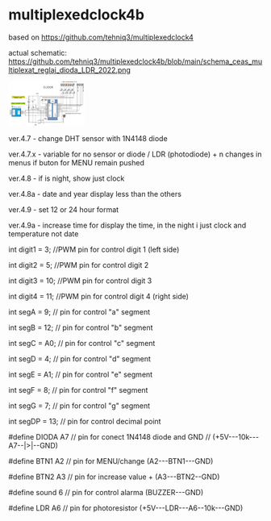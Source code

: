 # multiplexedclock4b
based on https://github.com/tehniq3/multiplexedclock4

actual schematic: https://github.com/tehniq3/multiplexedclock4b/blob/main/schema_ceas_multiplexat_reglaj_dioda_LDR_2022.png

<img src="https://github.com/tehniq3/multiplexedclock4b/blob/main/schema_ceas_multiplexat_reglaj_dioda_LDR_2022.png" width=30% height=30%>

ver.4.7 - change DHT sensor with 1N4148 diode

ver.4.7.x - variable for no sensor or diode / LDR (photodiode) + n changes in menus if buton for MENU remain pushed

ver.4.8 - if is night, show just clock

ver.4.8a - date and year display less than the others

ver.4.9 - set 12 or 24 hour format

ver.4.9a - increase time for display the time, in the night i just clock and temperature not date


int digit1 =  3; //PWM pin for control digit 1 (left side)

int digit2 =  5; //PWM pin for control digit 2

int digit3 = 10; //PWM pin for control digit 3

int digit4 = 11; //PWM pin for control digit 4 (right side)

int segA =   9; // pin for control "a" segment

int segB =  12; // pin for control "b" segment

int segC =  A0; // pin for control "c" segment

int segD =   4; // pin for control "d" segment

int segE =  A1; // pin for control "e" segment

int segF =   8; // pin for control "f" segment

int segG =   7; // pin for control "g" segment

int segDP = 13; // pin for control decimal point

#define DIODA A7  // pin for conect 1N4148 diode and GND
                  // (+5V---10k---A7--|>|--GND)      
                  
#define BTN1 A2   // pin for MENU/change  (A2---BTN1---GND)

#define BTN2 A3   // pin for increase value + (A3---BTN2--GND)

#define sound 6 // pin for control alarma (BUZZER---GND)

#define LDR A6  // pin for photoresistor (+5V---LDR---A6--10k---GND)                 
